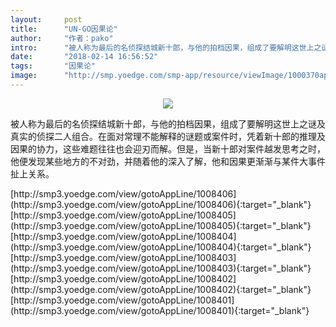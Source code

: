 ```yaml
---
layout:     post
title:      "UN-GO因果论"
author:     "作者：pako"
intro:      "被人称为最后的名侦探结城新十郎，与他的拍档因果，组成了要解明这世上之谜及真实的侦探二人组合。在面对常理不能解释的谜题或案件时，凭着新十郎的推理及因果的协力，这些难题往往也会迎刃而解。但是，当新十郎对案件越发思考之时，他便发现某些地方的不对劲，并随着他的深入了解，他和因果更渐渐与某件大事件扯上关系。"
date:       "2018-02-14 16:56:52"
tags:       "因果论"
image:      "http://smp.yoedge.com/smp-app/resource/viewImage/1000370appline.png"
---
```

<div style="text-align: center">
<p><img src="http://smp.yoedge.com/smp-app/resource/viewImage/1000370appline.png"/></p>
</div>
<p class="post-meta">
<span>被人称为最后的名侦探结城新十郎，与他的拍档因果，组成了要解明这世上之谜及真实的侦探二人组合。在面对常理不能解释的谜题或案件时，凭着新十郎的推理及因果的协力，这些难题往往也会迎刃而解。但是，当新十郎对案件越发思考之时，他便发现某些地方的不对劲，并随着他的深入了解，他和因果更渐渐与某件大事件扯上关系。</span>
</p>
[http://smp3.yoedge.com/view/gotoAppLine/1008406](http://smp3.yoedge.com/view/gotoAppLine/1008406){:target="_blank"}
[http://smp3.yoedge.com/view/gotoAppLine/1008405](http://smp3.yoedge.com/view/gotoAppLine/1008405){:target="_blank"}
[http://smp3.yoedge.com/view/gotoAppLine/1008404](http://smp3.yoedge.com/view/gotoAppLine/1008404){:target="_blank"}
[http://smp3.yoedge.com/view/gotoAppLine/1008403](http://smp3.yoedge.com/view/gotoAppLine/1008403){:target="_blank"}
[http://smp3.yoedge.com/view/gotoAppLine/1008402](http://smp3.yoedge.com/view/gotoAppLine/1008402){:target="_blank"}
[http://smp3.yoedge.com/view/gotoAppLine/1008401](http://smp3.yoedge.com/view/gotoAppLine/1008401){:target="_blank"}


